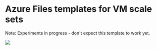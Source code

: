 ﻿# Azure Files templates for VM scale sets

Note: Experiments in progress - don't expect this template to work yet.

<a href="https://portal.azure.com/#create/Microsoft.Template/uri/https%3A%2F%2Fraw.githubusercontent.com%2Fgbowerman%2Fazure-myriad%2Fmaster%2Fazure-files%2Fazuredeploy.json" target="_blank">
    <img src="http://azuredeploy.net/deploybutton.png"/>
</a>

